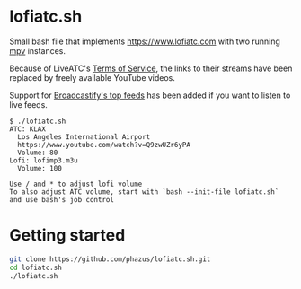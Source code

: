 # lofiatc.sh

Small bash file that implements https://www.lofiatc.com with two running [mpv](https://mpv.io/) instances.

Because of LiveATC's [Terms of Service](https://www.liveatc.net/legal/), the links to their streams have been replaced by freely available YouTube videos.

Support for [Broadcastify's top feeds](https://www.broadcastify.com/listen/top) has been added if you want to listen to live feeds.

```
$ ./lofiatc.sh
ATC: KLAX
  Los Angeles International Airport
  https://www.youtube.com/watch?v=Q9zwUZr6yPA
  Volume: 80
Lofi: lofimp3.m3u
  Volume: 100

Use / and * to adjust lofi volume
To also adjust ATC volume, start with `bash --init-file lofiatc.sh` and use bash's job control
```

# Getting started

```sh
git clone https://github.com/phazus/lofiatc.sh.git
cd lofiatc.sh
./lofiatc.sh
```

